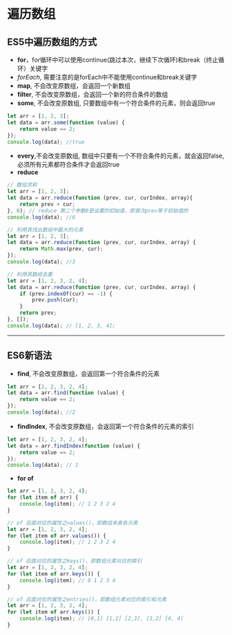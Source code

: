 # 遍历数组

## ES5中遍历数组的方式

* **for**，for循环中可以使用continue(跳过本次，继续下次循环)和break（终止循环）关键字
* *forEach*, 需要注意的是forEach中不能使用continue和break关键字
* **map**, 不会改变原数组，会返回一个新数组
* **filter**, 不会改变原数组，会返回一个新的符合条件的数组
* **some**, 不会改变原数组, 只要数组中有一个符合条件的元素，则会返回true
```js
let arr = [1, 2, 3];
let data = arr.some(function (value) {
    return value == 2;
});
console.log(data); //true
```
* **every**,不会改变原数组, 数组中只要有一个不符合条件的元素，就会返回false, 必须所有元素都符合条件才会返回true
* **reduce**
```js
// 数组求和
let arr = [1, 2, 3];
let data = arr.reduce(function (prev, cur, curIndex, array){
    return prev + cur;
}, 0); // reduce 第二个参数0是设置的初始值，即首次prev等于初始值的
console.log(data); //6

// 利用其找出数组中最大的元素
let arr = [1, 2, 3];
let data = arr.reduce(function (prev, cur, curIndex, array) {
    return Math.max(prev, cur);
});
console.log(data); //3

// 利用其数组去重
let arr = [1, 2, 3, 2, 4];
let data = arr.reduce(function (prev, cur, curIndex, array) {
    if (prev.indexOf(cur) == -1) {
        prev.push(cur);
    }
    return prev;
}, []);
console.log(data); // [1, 2, 3, 4];
```

----
## ES6新语法

* **find**, 不会改变原数组，会返回第一个符合条件的元素
```js
let arr = [1, 2, 3, 2, 4];
let data = arr.find(function (value) {
    return value == 2;
});
console.log(data); //2
```
* **findIndex**, 不会改变原数组，会返回第一个符合条件的元素的索引
```js
let arr = [1, 2, 3, 2, 4];
let data = arr.findIndex(function (value) {
    return value == 2;
});
console.log(data); // 1
```
* **for of**
```js
let arr = [1, 2, 3, 2, 4];
for (let item of arr) {
    console.log(item); // 1 2 3 2 4
}

// of 后面对应的属性之values()，即数组本身各元素
let arr = [1, 2, 3, 2, 4];
for (let item of arr.values()) {
    console.log(item); // 1 2 3 2 4
}

// of 后面对应的属性之keys()，即数组元素对应的索引
let arr = [1, 2, 3, 2, 4];
for (let item of arr.keys()) {
    console.log(item); // 0 1 2 3 4
}

// of 后面对应的属性之entries()，即数组元素对应的索引和元素
let arr = [1, 2, 3, 2, 4];
for (let item of arr.keys()) {
    console.log(item); // [0,1] [1,2] [2,3], [3,2] [4, 4]
}
```
